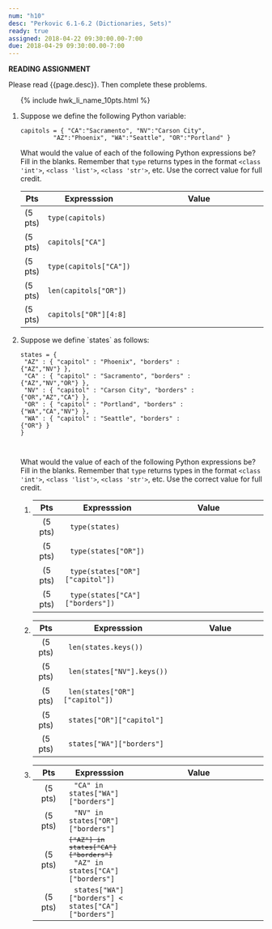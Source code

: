 ```yaml
---
num: "h10"
desc: "Perkovic 6.1-6.2 (Dictionaries, Sets)"
ready: true
assigned: 2018-04-22 09:30:00.00-7:00
due: 2018-04-29 09:30:00.00-7:00
---
```


<b>READING ASSIGNMENT</b>

Please read {{page.desc}}.  Then complete these problems.


<style>

div.whatValue * td:last-of-type {
   width: 25em; height: 3.0em;
}

</style>


<ol>

{% include hwk_li_name_10pts.html %}

<li markdown="1"> Suppose we define the following Python variable:

```
capitols = { "CA":"Sacramento", "NV":"Carson City",
	     "AZ":"Phoenix", "WA":"Seattle", "OR":"Portland" }
```	     

What would the value of each of the following Python expressions be?  Fill
in the blanks.  Remember that `type` returns types in the format `<class 'int'>`,
`<class 'list'>`, `<class 'str'>`, etc.  Use the correct value for full credit.

<div class="whatValue">

|Pts|Expresssion|Value|
|---|-----------|-----|
| (5 pts) | `type(capitols)`| |
| (5 pts) | `capitols["CA"]` | |
| (5 pts) | `type(capitols["CA"])` | |
| (5 pts) | `len(capitols["OR"])`| |
| (5 pts) | `capitols["OR"][4:8]`| |


</div>

<div class="pagebreak">
</div>


</li>

<li style="margin-bottom:6em; " markdown="1"> Suppose we define `states` as follows:


<div style="width: 75%;" markdown="1">

```
states = {
 "AZ" : { "capitol" : "Phoenix", "borders" : {"AZ","NV"} },
 "CA" : { "capitol" : "Sacramento", "borders" : {"AZ","NV","OR"} },
 "NV" : { "capitol" : "Carson City", "borders" : {"OR","AZ","CA"} },
 "OR" : { "capitol" : "Portland", "borders" : {"WA","CA","NV"} },
 "WA" : { "capitol" : "Seattle", "borders" : {"OR"} }
}
 
          
```

</div>


What would the value of each of the following Python expressions be?  Fill
in the blanks.  Remember that `type` returns types in the format `<class 'int'>`,
`<class 'list'>`, `<class 'str'>`, etc.  Use the correct value for full credit.

<style>

li.whatValue2 * td code {   margin: 0px 10px 0px 10px; width:25em;}
li.whatValue2 * td:first-of-type {   width: 3em; height: 3.0em; text-align:center;}
li.whatValue2 * td:last-of-type {   width: 20em; height: 3.0em;}

li.whatValue3 * td code {   margin: 0px 10px 0px 10px; width:40em;}
li.whatValue3 * td:first-of-type {   width: 3em; height: 3.0em; text-align:center;}
li.whatValue3 * td:last-of-type {   width: 15em; height: 3.0em;}

</style>


<ol>

<li markdown="1" class="whatValue2"> 

|Pts|Expresssion|Value|
|---|-----------|-----|
| (5 pts) | `type(states)`| |
| (5 pts) | `type(states["OR"])` | |
| (5 pts) | `type(states["OR"]["capitol"])` | |
| (5 pts) | `type(states["CA"]["borders"])` | |

</li>


<li markdown="1" class="whatValue2">

|Pts|Expresssion|Value|
|---|-----------|-----|
| (5 pts) | `len(states.keys())`| |
| (5 pts) | `len(states["NV"].keys())`| |
| (5 pts) | `len(states["OR"]["capitol"])` | |
| (5 pts) | `states["OR"]["capitol"]` | |
| (5 pts) | `states["WA"]["borders"]` | |

</li>

<li markdown="1" class="whatValue3">

|Pts|Expresssion|Value|
|---|-----------|-----|
| (5 pts) | `"CA" in states["WA"]["borders"]` | |
| (5 pts) | `"NV" in states["OR"]["borders"]` | |
| (5 pts) | <tt><s markdown="1">["AZ"] in states["CA"]["borders"]</s></tt><br>`"AZ" in states["CA"]["borders"]`  | |
| (5 pts) | `states["WA"]["borders"] < states["CA"]["borders"]` | |

</li>


</ol>

</li>

</ol>
